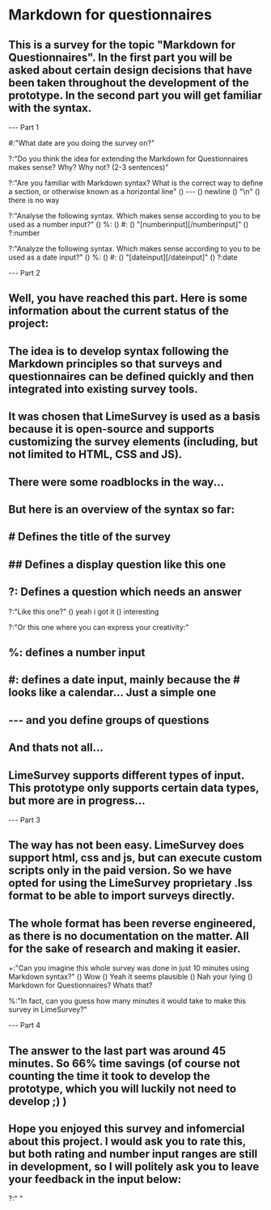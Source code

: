 # Markdown for questionnaires

## This is a survey for the topic "Markdown for Questionnaires". In the first part you will be asked about certain design decisions that have been taken throughout the development of the prototype. In the second part you will get familiar with the syntax.

--- Part 1

#:"What date are you doing the survey on?"

?:"Do you think the idea for extending the Markdown for Questionnaires makes sense? Why? Why not? (2-3 sentences)"

?:"Are you familiar with Markdown syntax? What is the correct way to define a section, or otherwise known as a horizontal line"
() ---
() newline
() "\n"
() there is no way

?:"Analyse the following syntax. Which makes sense according to you to be used as a number input?"
() %:
() #:
() "[numberinput][/numberinput]"
() ?:number

?:"Analyze the following syntax. Which makes sense according to you to be used as a date input?"
() %:
() #:
() "[dateinput][/dateinput]"
() ?:date

--- Part 2

## Well, you have reached this part. Here is some information about the current status of the project:

## The idea is to develop syntax following the Markdown principles so that surveys and questionnaires can be defined quickly and then integrated into existing survey tools.

## It was chosen that LimeSurvey is used as a basis because it is open-source and supports customizing the survey elements (including, but not limited to HTML, CSS and JS).

## There were some roadblocks in the way...

## But here is an overview of the syntax so far:

## # Defines the title of the survey

## ## Defines a display question like this one

## ?: Defines a question which needs an answer

?:"Like this one?"
() yeah i got it
() interesting

?:"Or this one where you can express your creativity:"

## %: defines a number input

## #: defines a date input, mainly because the # looks like a calendar... Just a simple one

## --- and you define groups of questions

## And thats not all...

## LimeSurvey supports different types of input. This prototype only supports certain data types, but more are in progress...

--- Part 3

## The way has not been easy. LimeSurvey does support html, css and js, but can execute custom scripts only in the paid version. So we have opted for using the LimeSurvey proprietary .lss format to be able to import surveys directly.

## The whole format has been reverse engineered, as there is no documentation on the matter. All for the sake of research and making it easier.

+:"Can you imagine this whole survey was done in just 10 minutes using Markdown syntax?"
() Wow
() Yeah it seems plausible
() Nah your lying
() Markdown for Questionnaires? Whats that?

%:"In fact, can you guess how many minutes it would take to make this survey in LimeSurvey?"

--- Part 4

## The answer to the last part was around 45 minutes. So 66% time savings (of course not counting the time it took to develop the prototype, which you will luckily not need to develop ;) )

## Hope you enjoyed this survey and infomercial about this project. I would ask you to rate this, but both rating and number input ranges are still in development, so I will politely ask you to leave your feedback in the input below:

?:" "

